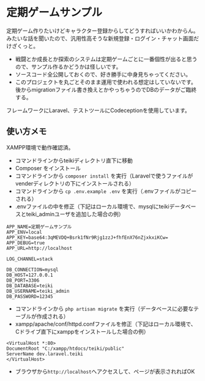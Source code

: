 # 定期ゲームサンプル

定期ゲーム作りたいけどキャラクター登録からしてどうすればいいかわからん。みたいな話を聞いたので、汎用性高そうな新規登録・ログイン・チャット画面だけざくっと。

- 戦闘とか成長とか探索のシステムは定期ゲームごとに一番個性が出ると思うので、サンプル作るかどうかは怪しいです。
- ソースコード全公開しておくので、好き勝手に中身見ちゃってください。
- このプロジェクトを丸ごとそのまま運用で使われる想定はしていないです。後からmigrationファイル書き換えとかやっちゃうのでDBのデータがご臨終する。

フレームワークにLaravel、テストツールにCodeceptionを使用しています。


## 使い方メモ

XAMPP環境で動作確認済。

- コマンドラインからteikiディレクトリ直下に移動
- Composer をインストール
- コマンドラインから `composer install` を実行（Laravelで使うファイルがvenderディレクトリの下にインストールされる）
- コマンドラインから `cp .env.example .env` を実行（.envファイルがコピーされる）
- .envファイルの中を修正（下記はローカル環境で、mysqlにteikiデータベースとteiki_adminユーザを追加した場合の例）
```
APP_NAME=定期ゲームサンプル
APP_ENV=local
APP_KEY=base64:3qMEVDQ+Bsrk1fNr9Rjg1zzJ+fhfEnX76nZjxkxiKCw=
APP_DEBUG=true
APP_URL=http://localhost

LOG_CHANNEL=stack

DB_CONNECTION=mysql
DB_HOST=127.0.0.1
DB_PORT=3306
DB_DATABASE=teiki
DB_USERNAME=teiki_admin
DB_PASSWORD=12345
```
- コマンドラインから `php artisan migrate` を実行（データベースに必要なテーブルが作成される）
- xampp/apache/conf/httpd.confファイルを修正（下記はローカル環境で、Cドライブ直下にxamppをインストールした場合の例）
```
<VirtualHost *:80>
DocumentRoot "C:/xampp/htdocs/teiki/public"
ServerName dev.laravel.teiki
</VirtualHost>
```
- ブラウザから`http://localhost`へアクセスして、ページが表示されればOK